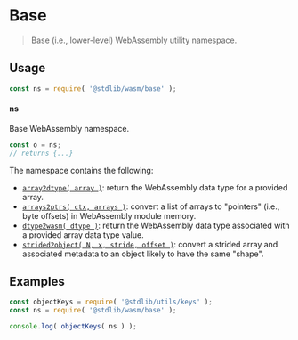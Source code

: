 <!--

@license Apache-2.0

Copyright (c) 2024 The Stdlib Authors.

Licensed under the Apache License, Version 2.0 (the "License");
you may not use this file except in compliance with the License.
You may obtain a copy of the License at

   http://www.apache.org/licenses/LICENSE-2.0

Unless required by applicable law or agreed to in writing, software
distributed under the License is distributed on an "AS IS" BASIS,
WITHOUT WARRANTIES OR CONDITIONS OF ANY KIND, either express or implied.
See the License for the specific language governing permissions and
limitations under the License.

-->

# Base

> Base (i.e., lower-level) WebAssembly utility namespace.

<section class="usage">

## Usage

```javascript
const ns = require( '@stdlib/wasm/base' );
```

#### ns

Base WebAssembly namespace.

```javascript
const o = ns;
// returns {...}
```

The namespace contains the following:

<!-- <toc pattern="*"> -->

<div class="namespace-toc">

-   <span class="signature">[`array2dtype( array )`][@stdlib/wasm/base/array2dtype]</span><span class="delimiter">: </span><span class="description">return the WebAssembly data type for a provided array.</span>
-   <span class="signature">[`arrays2ptrs( ctx, arrays )`][@stdlib/wasm/base/arrays2ptrs]</span><span class="delimiter">: </span><span class="description">convert a list of arrays to "pointers" (i.e., byte offsets) in WebAssembly module memory.</span>
-   <span class="signature">[`dtype2wasm( dtype )`][@stdlib/wasm/base/dtype2wasm]</span><span class="delimiter">: </span><span class="description">return the WebAssembly data type associated with a provided array data type value.</span>
-   <span class="signature">[`strided2object( N, x, stride, offset )`][@stdlib/wasm/base/strided2object]</span><span class="delimiter">: </span><span class="description">convert a strided array and associated metadata to an object likely to have the same "shape".</span>

</div>

<!-- </toc> -->

</section>

<!-- /.usage -->

<section class="examples">

## Examples

<!-- TODO: better examples -->

<!-- eslint no-undef: "error" -->

```javascript
const objectKeys = require( '@stdlib/utils/keys' );
const ns = require( '@stdlib/wasm/base' );

console.log( objectKeys( ns ) );
```

</section>

<!-- /.examples -->

<!-- Section for related `stdlib` packages. Do not manually edit this section, as it is automatically populated. -->

<section class="related">

</section>

<!-- /.related -->

<!-- Section for all links. Make sure to keep an empty line after the `section` element and another before the `/section` close. -->

<section class="links">

<!-- <toc-links> -->

[@stdlib/wasm/base/array2dtype]: https://github.com/stdlib-js/stdlib/tree/develop/lib/node_modules/%40stdlib/wasm/base/array2dtype

[@stdlib/wasm/base/arrays2ptrs]: https://github.com/stdlib-js/stdlib/tree/develop/lib/node_modules/%40stdlib/wasm/base/arrays2ptrs

[@stdlib/wasm/base/dtype2wasm]: https://github.com/stdlib-js/stdlib/tree/develop/lib/node_modules/%40stdlib/wasm/base/dtype2wasm

[@stdlib/wasm/base/strided2object]: https://github.com/stdlib-js/stdlib/tree/develop/lib/node_modules/%40stdlib/wasm/base/strided2object

<!-- </toc-links> -->

</section>

<!-- /.links -->
